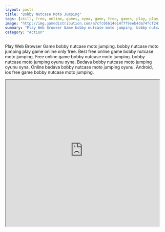 ```yaml
---
layout: posts
title: "Bobby Nutcase Moto Jumping"
tags: [skill, free, online, games, oyna, game, free, games, play, play, games]
image: "http://img.gamedistribution.com/a7cfc06614e14f7f9eeb4da74fcf2418.jpg"
summary: "Play Web Browser Game bobby nutcase moto jumping. bobby nutcase moto jumping play game online only free. Best free online game bobby nutcase moto jumping. Free online game bobby nutcase moto jumping. bobby nutcase moto jumping oyunu oyna. Bedava bobby nutcase moto jumping oyunu oyna. Online bedava bobby nutcase moto jumping oyunu. Android, ios free game bobby nutcase moto jumping."
category: "Action"
---
```


Play Web Browser Game bobby nutcase moto jumping. bobby nutcase moto jumping play game online only free. Best free online game bobby nutcase moto jumping. Free online game bobby nutcase moto jumping. bobby nutcase moto jumping oyunu oyna. Bedava bobby nutcase moto jumping oyunu oyna. Online bedava bobby nutcase moto jumping oyunu. Android, ios free game bobby nutcase moto jumping.

<iframe width="100%" height="480px;" src="http://flash.gamedistribution.com?game=a7cfc06614e14f7f9eeb4da74fcf2418"></iframe>